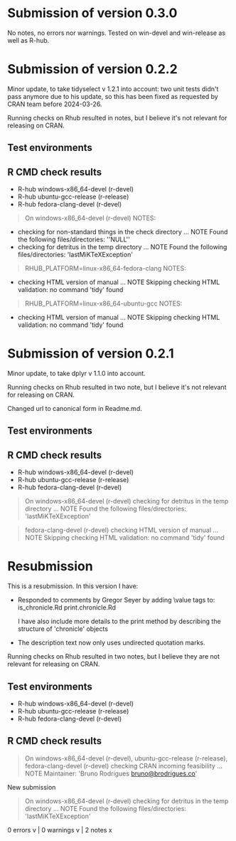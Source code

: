 # Submission of version 0.3.0

No notes, no errors nor warnings. Tested on win-devel and win-release as
well as R-hub.

# Submission of version 0.2.2

Minor update, to take tidyselect v 1.2.1 into account: two unit tests
didn't pass anymore due to his update, so this has been fixed as requested
by CRAN team before 2024-03-26.

Running checks on Rhub resulted in notes, but I believe it's not
relevant for releasing on CRAN.

## Test environments

## R CMD check results

- R-hub windows-x86_64-devel (r-devel)
- R-hub ubuntu-gcc-release (r-release)
- R-hub fedora-clang-devel (r-devel)


> On windows-x86_64-devel (r-devel)
  NOTES:
  * checking for non-standard things in the check directory ... NOTE
  Found the following files/directories:
    ''NULL''
  * checking for detritus in the temp directory ... NOTE
  Found the following files/directories:
    'lastMiKTeXException'

> RHUB_PLATFORM=linux-x86_64-fedora-clang
  NOTES:
  * checking HTML version of manual ... NOTE
  Skipping checking HTML validation: no command 'tidy' found

> RHUB_PLATFORM=linux-x86_64-ubuntu-gcc
  NOTES:
  * checking HTML version of manual ... NOTE
  Skipping checking HTML validation: no command 'tidy' found

# Submission of version 0.2.1

Minor update, to take dplyr v 1.1.0 into account.

Running checks on Rhub resulted in two note, but I believe it's not 
relevant for releasing on CRAN.

Changed url to canonical form in Readme.md.

## Test environments

## R CMD check results

- R-hub windows-x86_64-devel (r-devel)
- R-hub ubuntu-gcc-release (r-release)
- R-hub fedora-clang-devel (r-devel)


> On windows-x86_64-devel (r-devel)
  checking for detritus in the temp directory ... NOTE
  Found the following files/directories:
    'lastMiKTeXException'
    
> fedora-clang-devel (r-devel)
  checking HTML version of manual ... NOTE
  Skipping checking HTML validation: no command 'tidy' found


# Resubmission
This is a resubmission. In this version I have:

* Responded to comments by Gregor Seyer by adding \value tags to:
      is_chronicle.Rd
      print.chronicle.Rd
      
  I have also include more details to the print method by describing
  the structure of 'chronicle' objects
  
* The description text now only uses undirected quotation marks.

Running checks on Rhub resulted in two notes, but I believe they are not
relevant for releasing on CRAN.

## Test environments
- R-hub windows-x86_64-devel (r-devel)
- R-hub ubuntu-gcc-release (r-release)
- R-hub fedora-clang-devel (r-devel)

## R CMD check results
> On windows-x86_64-devel (r-devel), ubuntu-gcc-release (r-release), fedora-clang-devel (r-devel)
  checking CRAN incoming feasibility ... NOTE
  Maintainer: 'Bruno Rodrigues <bruno@brodrigues.co>'
  
  New submission

> On windows-x86_64-devel (r-devel)
  checking for detritus in the temp directory ... NOTE
  Found the following files/directories:
    'lastMiKTeXException'

0 errors v | 0 warnings v | 2 notes x

